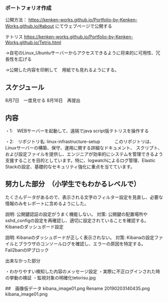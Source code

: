 
### ポートフォリオ作成

公開方法：
https://kenken-works.github.io/Portfolio-by-Kenken-Works.github.io/#about
にてウェブページで公開する

テトリス
https://kenken-works.github.io/Portfolio-by-Kenken-Works.github.io/Tetris.html


→自宅のLinux_Ubuntuサーバーからアクセスできるように将来的に可用性、冗長性を広げる

→公開した内容を印刷して　用紙でも見れるようにする。


## スケジュール



8月7日　一度見せる
8月16日　再提出

## 内容


・1:　WEBサーバーを起動して、遠隔でjava script版テトリスを操作する

・2:　リポジトリ名: linux-infrastructure-setup
　　　このリポジトリは、Linuxサーバーの構築、保守、運用に関する詳細なドキュメント、
スクリプト、および設定ファイルを提供し、エンジニアが効率的にシステムを管理できるよう支援することを目的としています。特に、logwatchによるログ管理、Elastic Stackの設定、基礎的なセキュリティ強化に重点を当てています。

## 努力した部分　（小学生でもわかるレベルで）

たくさんデータがあるので、表示される文字のフィルター設定を見直し、必要な情報のみをレポートに含めるようにした。

説明: 公開鍵認証の設定がうまく機能しない。
対策: 公開鍵の配置場所やsshd_configの設定を再確認し、適切に設定されていることを確認する。
Kibanaのダッシュボード設定

説明: Kibanaのダッシュボードが正しく表示されない。
対策: Kibanaの設定ファイルとブラウザのコンソールログを確認し、エラーの原因を特定する。
Fail2banのIPブロック



出来なかった部分

・わかりやすい検知した内容のメッセージ設定
・実際に不正ログインされた時の挙動の検証
・監視対象の明確化tetorisu.jpg


##　画像仮データ
kibana_image01.png
Rename 20190203140435.png 
kibana_image01.png
